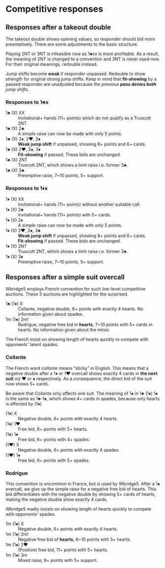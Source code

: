 Competitive responses
=====================

Responses after a takeout double
--------------------------------
The takeout double shows opening values, so responder should bid more
preemptively.  There are some adjustments to the basic structure.

Playing 2NT or 3NT is infeasible now as 1♣xx is more profitable.  As a result,
the meaning of 2NT is changed to a convention and 3NT is never used now.  For
their original meanings, redouble instead.

Jump shifts become **weak** if responder unpassed.  Redouble to show strength
for original strong jump shifts.  Keep in mind that **fit-showing** by a passed
responder are unadjusted because *the previous **pass denies both** jump
shifts*.

### Responses to 1♣x ###
<dl>
  <dt>1♣ (X) XX</dt>
  <dd>Invitational+ hands (11+ points) which do not qualify as a Truscott 2NT.</dd>

  <dt>1♣ (X) 2♣</dt>
  <dd>A simple raise can now be made with only 5 points.</dd>

  <dt>1♣ (X) 2♦, 2♥, 2♠</dt>
  <dd><strong>Weak jump shift</strong> if unpassed, showing 8+ points and 6+ cards.</dd>

  <dt>1♣ (X) 2♥, 2♠, 3♦</dt>
  <dd><strong>Fit-showing</strong> if passed.  These bids are unchanged.</dd>

  <dt>1♣ (X) 2NT</dt>
  <dd>Truscott 2NT, which shows a limit raise i.e. former 3♣.</dd>

  <dt>1♣ (X) 3♣</dt>
  <dd>Preemptive raise, 7~10 points, 5+ support.</dd>
</dl>

### Responses to 1♦x ###
<dl>
  <dt>1♦ (X) XX</dt>
  <dd>Invitational+ hands (11+ points) without another suitable call.</dd>

  <dt>1♦ (X) 2♣</dt>
  <dd>Invitational+ hands (11+ points) with 5+ cards.</dd>

  <dt>1♦ (X) 2♦</dt>
  <dd>A simple raise can now be made with only 5 points.</dd>

  <dt>1♦ (X) 2♥, 2♠, 3♣</dt>
  <dd><strong>Weak jump shift</strong> if unpassed, showing 8+ points and 6+ cards.</dd>
  <dd><strong>Fit-showing</strong> if passed.  These bids are unchanged.</dd>

  <dt>1♦ (X) 2NT</dt>
  <dd>Truscott 2NT, which shows a limit raise i.e. former 3♣.</dd>

  <dt>1♦ (X) 3♦</dt>
  <dd>Preemptive raise, 7~10 points, 5+ support.</dd>
</dl>

Responses after a simple suit overcall
--------------------------------------
Wbridge5 employs French convention for such low-level competitive auctions.
These 3 auctions are highlighted for the surprised.

<dl>
  <dt>1♣ (1♦) X</dt>
  <dd>Collante, negative double, 6+ points with exactly 4 hearts.  No information given about spades.</dd>

  <dt>1m (1♠) 2m!</dt>
  <dd>Rodrigue, negative free bid in <strong>hearts</strong>, 7~10 points with 5+ cards in hearts.  No information given about the minor.</dd>
</dl>

The French insist on showing length of hearts quickly to compete with
opponents' latent spades.

### Collante ###
The French word *collante* means “sticky” in English.  This means that a
negative double after a 1♦ or 1♥ overcall shows exactly 4 cards in **the next
suit** *viz* ♥ or ♠ respectively.  As a consequence, the direct bid of the suit
now shows 5+ cards.

Be aware that Collante only affects one suit.  The meaning of 1♠ in 1♣ (1♦) 1♠
is the same as 1♣-1♠, which shows 4+ cards in spades, because only hearts is
affected by (1♦).

<dl>
  <dt>(1♦) X</dt>
  <dd>Negative double, 6+ points with exactly 4 hearts.</dd>

  <dt>(1♦) 1♥</dt>
  <dd>Free bid, 6+ points with 5+ hearts.</dd>

  <dt>(1♦) 1♠</dt>
  <dd>Free bid, 6+ points with 4+ spades.</dd>

  <dt>(1♥) X</dt>
  <dd>Negative double, 6+ points with exactly 4 spades.</dd>

  <dt>(1♥) 1♠</dt>
  <dd>Free bid, 6+ points with 5+ spades.</dd>
</dl>

### Rodrigue ###
This convention is uncommon in France, but is used by Wbridge5.  After a 1♠
overcall, we give up the simple raise for a negative free bid of hearts.  This
bid differentiates with the negative double by showing 5+ cards of hearts,
making the negative double show exactly 4 cards.

Wbridge5 madly insists on showing length of hearts quickly to compete with
opponents' spades.

<dl>
  <dt>1m (1♠) X</dt>
  <dd>Negative double, 6+ points with exactly 4 hearts.</dd>

  <dt>1m (1♠) 2m!</dt>
  <dd>Negative free bid of <strong>hearts</strong>, 6~10 points with 5+ hearts.</dd>

  <dt>1m (1♠) 2♥</dt>
  <dd>(Positive) free bid, 11+ points with 5+ hearts.</dd>

  <dt>1m (1♠) 3m</dt>
  <dd>Mixed raise, 9+ points with 5+ support.</dd>
</dl>

